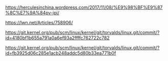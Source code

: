 https://herculesinchina.wordpress.com/2017/11/08/%E9%98%BF%E9%87%8C%E7%9A%84pv-ipi/

https://lwn.net/Articles/758906/

https://git.kernel.org/pub/scm/linux/kernel/git/torvalds/linux.git/commit/?id=4180bf1b655a791a0a6ef93a2ffffc762722c782

https://git.kernel.org/pub/scm/linux/kernel/git/torvalds/linux.git/commit/?id=fb3925d06c285e1acb248addc5d80b33ea771b0f